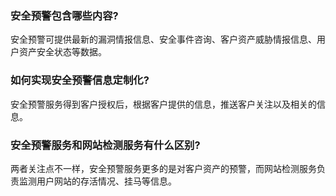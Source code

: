 ### 安全预警包含哪些内容?
安全预警可提供最新的漏洞情报信息、安全事件咨询、客户资产威胁情报信息、用户资产安全状态等数据。

### 如何实现安全预警信息定制化?
安全预警服务得到客户授权后，根据客户提供的信息，推送客户关注以及相关的信息。

### 安全预警服务和网站检测服务有什么区别?
两者关注点不一样，安全预警服务更多的是对客户资产的预警，而网站检测服务负责监测用户网站的存活情况、挂马等信息。
